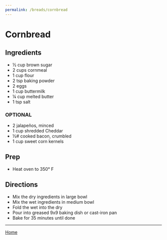 ```yaml
---
permalink: /breads/cornbread
---
```

# Cornbread

## Ingredients

- ½ cup brown sugar
- 2 cups cornmeal
- 1 cup flour
- 2 tsp baking powder
- 2 eggs
- 1 cup buttermilk
- ¼ cup melted butter
- 1 tsp salt

### OPTIONAL

- 2 jalapeños, minced
- 1 cup shredded Cheddar
- ½# cooked bacon, crumbled
- 1 cup sweet corn kernels

## Prep

- Heat oven to 350° F

## Directions

- Mix the dry ingredients in large bowl
- Mix the wet ingredients in medium bowl
- Fold the wet into the dry
- Pour into greased 9x9 baking dish or cast-iron pan
- Bake for 35 minutes until done

---

[Home](https://thomasjbarrett82.github.io)

